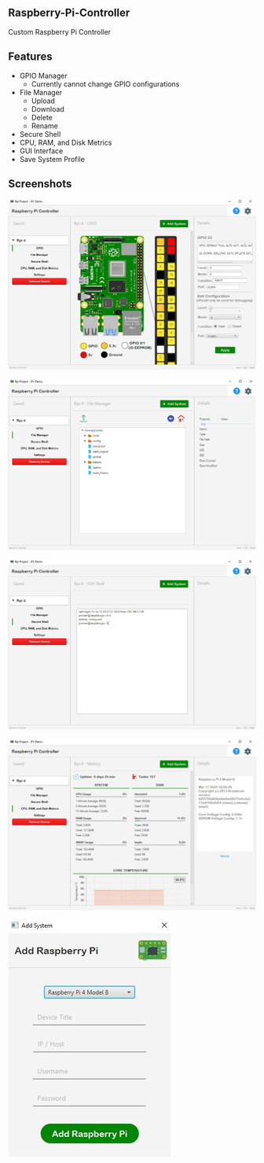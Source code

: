 ## Raspberry-Pi-Controller

Custom Raspberry Pi Controller

## Features

- GPIO Manager
    - Currently cannot change GPIO configurations  
- File Manager 
    - Upload
    - Download
    - Delete
    - Rename
- Secure Shell
- CPU, RAM, and Disk Metrics
- GUI Interface
- Save System Profile

## Screenshots

![GPIO Panel](/gpiosc.jpg?raw=true "GPIO Panel")

![File Manager](/filesc.jpg?raw=true "File Manager")

![Secure Shell](/shell.jpg?raw=true "Secure Shell")

![Metrics Panel](/metricssc.jpg?raw=true "Metrics Panel")

![Add System](/addsys.jpg?raw=true "Add System")


